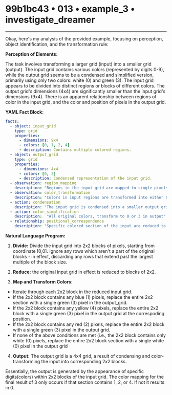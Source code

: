 # 99b1bc43 • 013 • example_3 • investigate_dreamer

---
Okay, here's my analysis of the provided example, focusing on perception, object identification, and the transformation rule:

**Perception of Elements:**

The task involves transforming a larger grid (input) into a smaller grid (output). The input grid contains various colors (represented by digits 0-9), while the output grid seems to be a condensed and simplified version, primarily using only two colors: white (0) and green (3). The input grid appears to be divided into distinct regions or blocks of different colors. The output grid's dimensions (4x4) are significantly smaller than the input grid's dimensions (9x4). There is an apparent relationship between regions of color in the input grid, and the color and position of pixels in the output grid.

**YAML Fact Block:**



```yaml
facts:
  - object: input_grid
    type: grid
    properties:
      - dimensions: 9x4
      - colors: [0, 1, 2, 4]
      - description: Contains multiple colored regions.
  - object: output_grid
    type: grid
    properties:
      - dimensions: 4x4
      - colors: [0, 3]
      - description: Condensed representation of the input grid.
  - observation: region_mapping
    description: "Regions in the input grid are mapped to single pixels in the output grid."
  - observation: color_transformation
    description: "Colors in input regions are transformed into either 0 or 3 in output pixels with others discarded"
  - action: condensation
    description: "The input grid is condensed into a smaller output grid."
  - action: color_simplification
    description:  "All original colors, transform to 0 or 3 in output"
  - relationship: positional_correspondence
    description: "Specific colored section of the input are reduced to a specific position and single color in the output grid"
```



**Natural Language Program:**

1. **Divide:** Divide the input grid into 2x2 blocks of pixels, starting from coordinate [0,0]. Ignore any rows which aren't a part of the original blocks - in effect, discarding any rows that extend past the largest multiple of the block size.

2. **Reduce:** the original input grid in effect is reduced to blocks of 2x2.

3.  **Map and Transform Colors**:
  *   Iterate through each 2x2 block in the reduced input grid.
  *   If the 2x2 block contains any blue (1) pixels, replace the entire 2x2 section with a single green (3) pixel in the output_grid.
  *   If the 2x2 block contains any yellow (4) pixels, replace the entire 2x2 block with a single green (3) pixel in the output grid at the correspoding position.
  *    If the 2x2 block contains any red (2) pixels, replace the entire 2x2 block with a single green (3) pixel in the output grid.
  *   If none of the above conditions are met (i.e., the 2x2 block contains only white (0) pixels, replace the entire 2x2 block section with a single white (0) pixel in the output grid

4.  **Output:** The output grid is a 4x4 grid, a result of condensing and color-transforming the input into corresponding 2x2 blocks.

Essentially, the output is generated by the appearance of specific digits(colors) within 2x2 blocks of the input grid. The color mapping for the final result of 3 only occurs if that section contains 1, 2, or 4. If not it results in 0.

